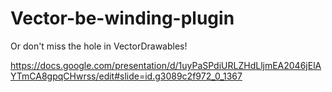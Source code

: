 # Vector-be-winding-plugin

Or don't miss the hole in VectorDrawables!

https://docs.google.com/presentation/d/1uyPaSPdiURLZHdLljmEA2046jElAYTmCA8gpqCHwrss/edit#slide=id.g3089c2f972_0_1367

